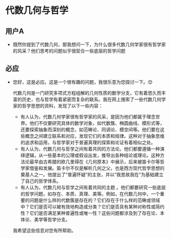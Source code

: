 # 代数几何与哲学

## 用户A

- 既然你提到了代数几何，那我想问一下，为什么很多代数几何学家很有哲学家的风采？他们思考的问题似乎很契合一些底层的哲学问题

## 必应

- 您好，这是必应。这是一个很有趣的问题，我很乐意为您探讨一下。😊

  代数几何是一门研究多项式方程组解的几何性质的数学分支，它有着悠久而丰富的历史，也与哲学有着紧密而复杂的联系。我在网上搜索了一些代数几何学家的哲学思想的资料，发现了以下一些内容：

  - 有人认为，代数几何学家很有哲学家的风采，是因为他们都属于理念世界。他们不仅要研究具体的数学对象，如代数簇、椭圆曲线、模形式等，还要探索抽象而深刻的概念，如范畴论、同调论、模空间等。他们要在这些概念之间建立联系和对应，发现它们的本质和规律。这种对于抽象思维的追求和运用，与哲学家对于普遍真理的探索和论证有着相似之处。
  - 有人认为，代数几何与哲学之间有着共同的方法论。他们都要遵循一种演绎逻辑，从一些基本的公理或假设出发，推导出各种结论或理论。这种方法论最早由古希腊的欧几里得在《几何原本》中展示，后来被笛卡尔等哲学家借鉴和发展。笛卡尔不仅是解析几何之父，也是西方现代哲学思想的奠基人之一。他提出了“普遍怀疑”的主张，并以“我思故我在”为基础建立了自己的哲学体系。
  - 有人认为，代数几何与哲学之间有着共同的主题 。他们都要研究一些底层的哲学问题，如存在、本质、真理、美等。例如，在代数几何中，一个重要的问题是什么样的代数簇是存在的？它们存在于什么样的范畴或领域中？它们是否可以被有效地构造或分类？它们是否具有某种对称性或简约性？它们是否满足某种普遍性或唯一性？这些问题都涉及到了存在论、本体论、美学等哲学分支。

  我希望这些信息对您有所帮助。

  